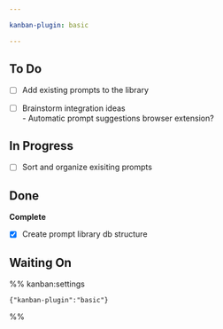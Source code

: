 ```yaml
---

kanban-plugin: basic

---
```


## To Do

- [ ] Add existing prompts to the library
- [ ] Brainstorm integration ideas<br>- Automatic prompt suggestions browser extension?


## In Progress

- [ ] Sort and organize exisiting prompts


## Done

**Complete**
- [x] Create prompt library db structure


## Waiting On





%% kanban:settings
```
{"kanban-plugin":"basic"}
```
%%